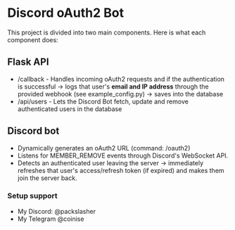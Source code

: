 # Discord oAuth2 Bot

This project is divided into two main components. Here is what each component does:

## Flask API

-   /callback - Handles incoming oAuth2 requests and if the authentication is successful -> logs that user's **email and IP address** through the provided webhook (see example_config.py) -> saves into the database
-   /api/users - Lets the Discord Bot fetch, update and remove authenticated users in the database

## Discord bot

-   Dynamically generates an oAuth2 URL (command: /oauth2)
-   Listens for MEMBER_REMOVE events through Discord's WebSocket API.
-   Detects an authenticated user leaving the server -> immediately refreshes that user's access/refresh token (if expired) and makes them join the server back.

### Setup support
- My Discord: @packslasher
- My Telegram @coinise
